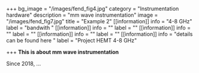 +++
bg_image = "/images/fend_fig4.jpg"
category = "Instrumentation hardware"
description = "mm wave instrumentation"
image = "/images/fend_fig7.jpg"
title = "Example 2"
[[information]]
info = "4-8 GHz"
label = "bandwith "
[[information]]
info = ""
label = ""
[[information]]
info = ""
label = ""
[[information]]
info = ""
label = ""
[[information]]
info = "details can be found here "
label = "Project HEMT 4-8 GHz"

+++
**This is about mm wave instrumentation**

Since 2018, ...